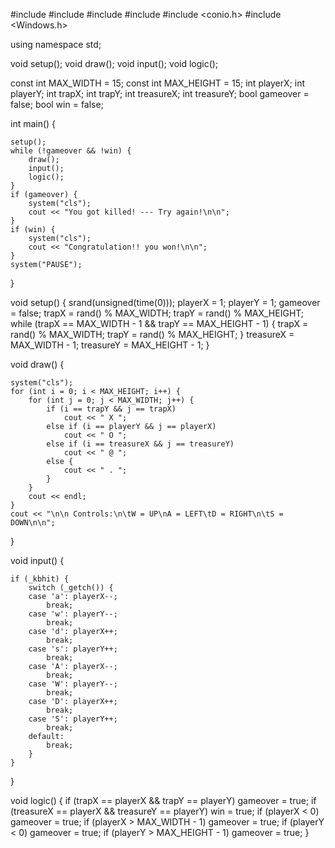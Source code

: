 #include <cstdlib>
#include <ctime>
#include <iostream>
#include <string>
#include <conio.h>
#include <Windows.h>

using namespace std;

void setup();
void draw();
void input();
void logic();

const int MAX_WIDTH = 15;
const int MAX_HEIGHT = 15;
int playerX;
int playerY;
int trapX;
int trapY;
int treasureX;
int treasureY;
bool gameover = false;
bool win = false;


int main() {

	setup();
	while (!gameover && !win) {
		draw();
		input();
		logic();
	}
	if (gameover) {
		system("cls");
		cout << "You got killed! --- Try again!\n\n";
	}
	if (win) {
		system("cls");
		cout << "Congratulation!! you won!\n\n";
	}
	system("PAUSE");
}

void setup() {
	srand(unsigned(time(0)));
	playerX = 1;
	playerY = 1;
	gameover = false;
	trapX = rand() % MAX_WIDTH;
	trapY = rand() % MAX_HEIGHT;
	while (trapX == MAX_WIDTH - 1 && trapY == MAX_HEIGHT - 1) {
		trapX = rand() % MAX_WIDTH;
		trapY = rand() % MAX_HEIGHT;
	}
	treasureX = MAX_WIDTH - 1;
	treasureY = MAX_HEIGHT - 1;
}

void draw() {

	system("cls");
	for (int i = 0; i < MAX_HEIGHT; i++) {
		for (int j = 0; j < MAX_WIDTH; j++) {
			if (i == trapY && j == trapX)
				cout << " X ";
			else if (i == playerY && j == playerX)
				cout << " O ";
			else if (i == treasureX && j == treasureY)
				cout << " @ ";
			else {
				cout << " . ";
			}
		}
		cout << endl;
	}
	cout << "\n\n Controls:\n\tW = UP\nA = LEFT\tD = RIGHT\n\tS = DOWN\n\n";

}

void input() {

	if (_kbhit) {
		switch (_getch()) {
		case 'a': playerX--;
			break;
		case 'w': playerY--;
			break;
		case 'd': playerX++;
			break;
		case 's': playerY++;
			break;
		case 'A': playerX--;
			break;
		case 'W': playerY--;
			break;
		case 'D': playerX++;
			break;
		case 'S': playerY++;
			break;
		default:
			break;
		}
	}
}

void logic() {
	if (trapX == playerX && trapY == playerY)
		gameover = true;
	if (treasureX == playerX && treasureY == playerY)
		win = true;
	if (playerX < 0)
		gameover = true;
	if (playerX > MAX_WIDTH - 1)
		gameover = true;
	if (playerY < 0)
		gameover = true;
	if (playerY > MAX_HEIGHT - 1)
		gameover = true;
}
